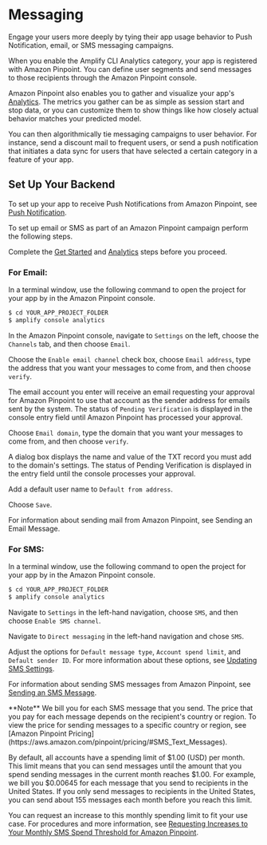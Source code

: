 ---
---
# Messaging

Engage your users more deeply by tying their app usage behavior to Push Notification, email, or SMS messaging campaigns.

When you enable the Amplify CLI Analytics category, your app is registered with Amazon Pinpoint. You can define user segments and send messages to those recipients through the Amazon Pinpoint console.

Amazon Pinpoint also enables you to gather and visualize your app's [Analytics](./analytics). The metrics you gather can be as simple as session start and stop data, or you can customize them to show things like how closely actual behavior matches your predicted model.

You can then algorithmically tie messaging campaigns to user behavior. For instance, send a discount mail to frequent users, or send a push notification that initiates a data sync for users that have selected a certain category in a feature of your app.

## Set Up Your Backend

To set up your app to receive Push Notifications from Amazon Pinpoint, see [Push Notification](./push-notifications).

To set up email or SMS as part of an Amazon Pinpoint campaign perform the following steps.

Complete the [Get Started](./start) and [Analytics](./analytics) steps before you proceed.

### For Email:

In a terminal window, use the following command to open the project for your app by in the Amazon Pinpoint console.

```bash
$ cd YOUR_APP_PROJECT_FOLDER
$ amplify console analytics
```

In the Amazon Pinpoint console, navigate to `Settings` on the left, choose the `Channels` tab, and then choose `Email`.

Choose the `Enable email channel` check box, choose `Email address`, type the address that you want your messages to come from, and then choose `verify`.

The email account you enter will receive an email requesting your approval for Amazon Pinpoint to use that account as the sender address for emails sent by the system. The status of `Pending Verification` is displayed in the console entry field until Amazon Pinpoint has processed your approval.

Choose `Email domain`, type the domain that you want your messages to come from, and then choose `verify`.

A dialog box displays the name and value of the TXT record you must add to the domain's settings. The status of Pending Verification is displayed in the entry field until the console processes your approval.

Add a default user name to `Default from address`.

Choose `Save`.

For information about sending mail from Amazon Pinpoint, see Sending an Email Message.

### For SMS:

In a terminal window, use the following command to open the project for your app by in the Amazon Pinpoint console.

```bash
$ cd YOUR_APP_PROJECT_FOLDER
$ amplify console analytics
```

Navigate to `Settings` in the left-hand navigation, choose `SMS`, and then choose `Enable SMS channel`.

Navigate to `Direct messaging` in the left-hand navigation and chose `SMS`.

Adjust the options for `Default message type`, `Account spend limit`, and `Default sender ID`. For more information about these options, see [Updating SMS Settings](https://docs.aws.amazon.com/pinpoint/latest/userguide/channels-sms-manage.html).

For information about sending SMS messages from Amazon Pinpoint, see [Sending an SMS Message](https://docs.aws.amazon.com/pinpoint/latest/userguide/messages.html#messages-sms).

<p class="callout callout--info">
**Note**
We bill you for each SMS message that you send. The price that you pay for each message depends on the recipient's country or region. To view the price for sending messages to a specific country or region, see [Amazon Pinpoint Pricing](https://aws.amazon.com/pinpoint/pricing/#SMS_Text_Messages).

By default, all accounts have a spending limit of $1.00 (USD) per month. This limit means that you can send messages until the amount that you spend sending messages in the current month reaches $1.00. For example, we bill you $0.00645 for each message that you send to recipients in the United States. If you only send messages to recipients in the United States, you can send about 155 messages each month before you reach this limit.

You can request an increase to this monthly spending limit to fit your use case. For procedures and more information, see [Requesting Increases to Your Monthly SMS Spend Threshold for Amazon Pinpoint](https://docs.aws.amazon.com/pinpoint/latest/userguide/channels-sms-awssupport-spend-threshold.html).
</p>
